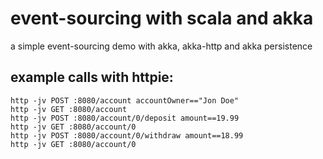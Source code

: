 event-sourcing with scala and akka
==================================

a simple event-sourcing demo with akka, akka-http and akka persistence

example calls with httpie:
--------------------------

```
http -jv POST :8080/account accountOwner=="Jon Doe"
http -jv GET :8080/account
http -jv POST :8080/account/0/deposit amount==19.99
http -jv GET :8080/account/0
http -jv POST :8080/account/0/withdraw amount==18.99
http -jv GET :8080/account/0
```

